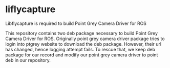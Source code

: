 # liflycapture
Libflycapture is required to build Point Grey Camera Driver for ROS

This repository contains two deb package necessary to build Point Grey Camera Driver for ROS.
Originally point grey camera driver package tries to login into ptgrey website to download the deb package.
However, their url has changed, hence logging attempt fails. To rescue that, we keep deb package for our record
and modify our point grey camera driver to point deb in our repository.
